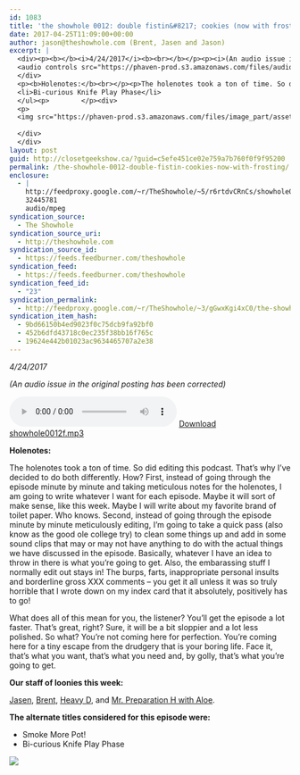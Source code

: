 ```yaml
---
id: 1083
title: 'the showhole 0012: double fistin&#8217; cookies (now with frosting)'
date: 2017-04-25T11:09:00+00:00
author: jason@theshowhole.com (Brent, Jasen and Jason)
excerpt: |
  <div><p><b></b><i>4/24/2017</i><b><br></b></p><p><i>(An audio issue in the original posting has been corrected)</i></p><p>        </p><div>
  <audio controls src="https://phaven-prod.s3.amazonaws.com/files/audio_part/asset/1867637/s2wzF22BNO3rk3_B742409_tyts/showhole0012f.mp3"></audio><a href="https://phaven-prod.s3.amazonaws.com/files/audio_part/asset/1867637/s2wzF22BNO3rk3_B742409_tyts/showhole0012f.mp3">Download showhole0012f.mp3</a>
  </div>
  <p><b>Holenotes:</b><br></p><p>The holenotes took a ton of time. So did editing this podcast. That's why I've decided to do both differently. How? First, instead of going through the episode minute by minute and taking meticulous notes for the holenotes, I am going to write whatever I want for each episode. Maybe it will sort of make sense, like this week. Maybe I will write about my favorite brand of toilet paper. Who knows. Second, instead of going through the episode minute by minute meticulously editing, I'm going to take a quick pass (also know as the good ole college try) to clean some things up and add in some sound clips that may or may not have anything to do with the actual things we have discussed in the episode. Basically, whatever I have an idea to throw in there is what you're going to get. Also, the embarassing stuff I normally edit out stays in! The burps, farts, inappropriate personal insults and borderline gross XXX comments - you get it all unless it was so truly horrible that I wrote down on my index card that it absolutely, positively has to go!</p><p>What does all of this mean for you, the listener? You'll get the episode a lot faster. That's great, right? Sure, it will be a bit sloppier and a lot less polished. So what? You're not coming here for perfection. You're coming here for a tiny escape from the drudgery that is your boring life. Face it, that's what you want, that's what you need and, by golly, that's what you're going to get.</p><p><b>Our staff of loonies this week:</b></p><p><a href="https://twitter.com/AlienCG">Jasen</a>,&nbsp;<a href="https://twitter.com/closetgeekshow">Brent</a>,&nbsp;<a href="https://twitter.com/heavydishongry">Heavy D</a>, and&nbsp;<a href="https://twitter.com/upinthisbrain">Mr. Preparation H with Aloe</a>.</p><p><b>The alternate titles considered for this episode were:</b></p><ul><li>Smoke More Pot!</li>
  <li>Bi-curious Knife Play Phase</li>
  </ul><p>        </p><div>
  <p>
  <img src="https://phaven-prod.s3.amazonaws.com/files/image_part/asset/1867638/MC51AmpGUnC7yaFDYrJ2TN1W_ew/medium_showhole12image.jpg"></p>
  
  </div>
  </div>
layout: post
guid: http://closetgeekshow.ca/?guid=c5efe451ce02e759a7b760f0f9f95200
permalink: /the-showhole-0012-double-fistin-cookies-now-with-frosting/
enclosure:
  - |
    http://feedproxy.google.com/~r/TheShowhole/~5/r6rtdvCRnCs/showhole0012f.mp3
    32445781
    audio/mpeg
syndication_source:
  - The Showhole
syndication_source_uri:
  - http://theshowhole.com
syndication_source_id:
  - https://feeds.feedburner.com/theshowhole
syndication_feed:
  - https://feeds.feedburner.com/theshowhole
syndication_feed_id:
  - "23"
syndication_permalink:
  - http://feedproxy.google.com/~r/TheShowhole/~3/gGwxKgi4xC0/the-showhole-0012-double-fistin-cookies-now-with-frosting
syndication_item_hash:
  - 9bd66150b4ed9023f0c75dcb9fa92bf0
  - 452b6dfd43718c0ec235f38bb16f765c
  - 19624e442b01023ac9634465707a2e38
---
```

<div class="posthaven-post-body">
  <p>
    <b></b><i>4/24/2017</i><b><br /></b>
  </p>
  
  <p>
    <i>(An audio issue in the original posting has been corrected)</i>
  </p>
  
  <p>
    <div class="posthaven-file posthaven-file-audio posthaven-file-state-processed" id="posthaven_audio_1867637" >
      <audio controls src="https://phaven-prod.s3.amazonaws.com/files/audio_part/asset/1867637/s2wzF22BNO3rk3_B742409_tyts/showhole0012f.mp3" type="audio/mpeg"></audio> <a class="posthaven-file-download" download href="https://phaven-prod.s3.amazonaws.com/files/audio_part/asset/1867637/s2wzF22BNO3rk3_B742409_tyts/showhole0012f.mp3">Download showhole0012f.mp3</a>
    </div>
  </p>
  
  <p>
    <b>Holenotes:</b>
  </p>
  
  <p>
    The holenotes took a ton of time. So did editing this podcast. That&#8217;s why I&#8217;ve decided to do both differently. How? First, instead of going through the episode minute by minute and taking meticulous notes for the holenotes, I am going to write whatever I want for each episode. Maybe it will sort of make sense, like this week. Maybe I will write about my favorite brand of toilet paper. Who knows. Second, instead of going through the episode minute by minute meticulously editing, I&#8217;m going to take a quick pass (also know as the good ole college try) to clean some things up and add in some sound clips that may or may not have anything to do with the actual things we have discussed in the episode. Basically, whatever I have an idea to throw in there is what you&#8217;re going to get. Also, the embarassing stuff I normally edit out stays in! The burps, farts, inappropriate personal insults and borderline gross XXX comments &#8211; you get it all unless it was so truly horrible that I wrote down on my index card that it absolutely, positively has to go!
  </p>
  
  <p>
    What does all of this mean for you, the listener? You&#8217;ll get the episode a lot faster. That&#8217;s great, right? Sure, it will be a bit sloppier and a lot less polished. So what? You&#8217;re not coming here for perfection. You&#8217;re coming here for a tiny escape from the drudgery that is your boring life. Face it, that&#8217;s what you want, that&#8217;s what you need and, by golly, that&#8217;s what you&#8217;re going to get.
  </p>
  
  <p>
    <b>Our staff of loonies this week:</b>
  </p>
  
  <p>
    <a href="https://twitter.com/AlienCG">Jasen</a>, <a href="https://twitter.com/closetgeekshow">Brent</a>, <a href="https://twitter.com/heavydishongry">Heavy D</a>, and <a href="https://twitter.com/upinthisbrain">Mr. Preparation H with Aloe</a>.
  </p>
  
  <p>
    <b>The alternate titles considered for this episode were:</b>
  </p>
  
  <ul>
    <li>
      Smoke More Pot!
    </li>
    <li>
      Bi-curious Knife Play Phase
    </li>
  </ul>
  
  <div class="posthaven-gallery" id="posthaven_gallery[1157659]">
    <p class="posthaven-file posthaven-file-image posthaven-file-state-processed">
      <img class="posthaven-gallery-image" src="https://phaven-prod.s3.amazonaws.com/files/image_part/asset/1867638/MC51AmpGUnC7yaFDYrJ2TN1W_ew/medium_showhole12image.jpg" data-posthaven-state='processed'
data-medium-src='https://phaven-prod.s3.amazonaws.com/files/image_part/asset/1867638/MC51AmpGUnC7yaFDYrJ2TN1W_ew/medium_showhole12image.jpg'
data-medium-width='480'
data-medium-height='360'
data-large-src='https://phaven-prod.s3.amazonaws.com/files/image_part/asset/1867638/MC51AmpGUnC7yaFDYrJ2TN1W_ew/large_showhole12image.jpg'
data-large-width='480'
data-large-height='360'
data-thumb-src='https://phaven-prod.s3.amazonaws.com/files/image_part/asset/1867638/MC51AmpGUnC7yaFDYrJ2TN1W_ew/thumb_showhole12image.jpg'
data-thumb-width='200'
data-thumb-height='200'
data-xlarge-src='https://phaven-prod.s3.amazonaws.com/files/image_part/asset/1867638/MC51AmpGUnC7yaFDYrJ2TN1W_ew/xlarge_showhole12image.jpg'
data-xlarge-width='480'
data-xlarge-height='360'
data-orig-src='https://phaven-prod.s3.amazonaws.com/files/image_part/asset/1867638/MC51AmpGUnC7yaFDYrJ2TN1W_ew/showhole12image.jpg'
data-orig-width='480'
data-orig-height='360'
data-posthaven-id='1867638' />
    </p></p>
  </div></p>
</div>